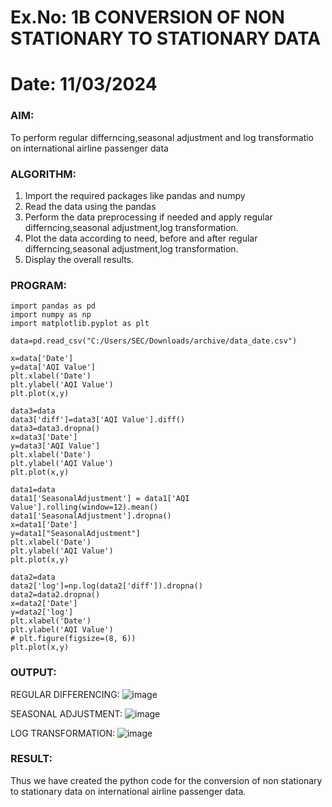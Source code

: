 # Ex.No: 1B                     CONVERSION OF NON STATIONARY TO STATIONARY DATA
# Date: 11/03/2024

### AIM:
To perform regular differncing,seasonal adjustment and log transformatio on international airline passenger data
### ALGORITHM:
1. Import the required packages like pandas and numpy
2. Read the data using the pandas
3. Perform the data preprocessing if needed and apply regular differncing,seasonal adjustment,log transformation.
4. Plot the data according to need, before and after regular differncing,seasonal adjustment,log transformation.
5. Display the overall results.
### PROGRAM:
```
import pandas as pd
import numpy as np
import matplotlib.pyplot as plt
```
```
data=pd.read_csv("C:/Users/SEC/Downloads/archive/data_date.csv")
```
```
x=data['Date']
y=data['AQI Value']
plt.xlabel('Date')
plt.ylabel('AQI Value')
plt.plot(x,y)
```
```
data3=data
data3['diff']=data3['AQI Value'].diff()
data3=data3.dropna()
x=data3['Date']
y=data3['AQI Value']
plt.xlabel('Date')
plt.ylabel('AQI Value')
plt.plot(x,y)
```
```
data1=data
data1['SeasonalAdjustment'] = data1['AQI Value'].rolling(window=12).mean()
data1['SeasonalAdjustment'].dropna()
x=data1['Date']
y=data1["SeasonalAdjustment"]
plt.xlabel('Date')
plt.ylabel('AQI Value')
plt.plot(x,y)
```
```
data2=data
data2['log']=np.log(data2['diff']).dropna()
data2=data2.dropna()
x=data2['Date']
y=data2['log']
plt.xlabel('Date')
plt.ylabel('AQI Value')
# plt.figure(figsize=(8, 6))
plt.plot(x,y)
```

### OUTPUT:


REGULAR DIFFERENCING:
![image](https://github.com/user-attachments/assets/1f6c05c0-a960-49f3-a233-494c838596ca)


SEASONAL ADJUSTMENT:
![image](https://github.com/user-attachments/assets/a246f233-78ad-4f14-ab77-3c6ace41032d)


LOG TRANSFORMATION:
![image](https://github.com/user-attachments/assets/485f8bac-6102-45fd-a68d-55ab95f6c1ba)



### RESULT:
Thus we have created the python code for the conversion of non stationary to stationary data on international airline passenger
data.
